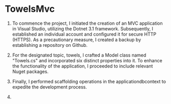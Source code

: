 # TowelsMvc

1) To commence the project, I initiated the creation of an MVC application in Visual Studio, utilizing the Dotnet 3.1 framework. Subsequently, I established an individual account and configured it for secure HTTP (HTTPS). As a precautionary measure, I created a backup by establishing a repository on Github.

2) For the designated topic, towels, I crafted a Model class named "Towels.cs" and incorporated six distinct properties into it. To enhance the functionality of the application, I proceeded to include relevant Nuget packages.

3) Finally, I performed scaffolding operations in the applicationdbcontext to expedite the development process.

4) 
